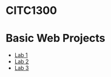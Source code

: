 # CITC1300

<h1>Basic Web Projects</h1>

<ul>
<li><a href="Lab 1/index.html" target="_blank">Lab 1</a></li>
<li><a href="Lab 2/index.html" target="_blank">Lab 2</a></li>
<li><a href="Lab 3/index.html" target="_blank">Lab 3</a></li>
</ul>
